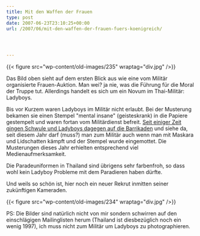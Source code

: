 ```yaml
---
title: Mit den Waffen der Frauen
type: post
date: 2007-06-23T23:10:25+00:00
url: /2007/06/mit-den-waffen-der-frauen-fuers-koenigreich/




---
```

{{< figure src="wp-content/old-images/235" wraptag="div.jpg" />}}

Das Bild oben sieht auf dem ersten Blick aus wie eine vom Militär organisierte Frauen-Auktion. Man wei? ja nie, was die Führung für die Moral der Truppe tut. Allerdings handelt es sich um ein Novum im Thai-Militär: Ladyboys.

Bis vor Kurzem waren Ladyboys im Militär nicht erlaubt. Bei der Musterung bekamen sie einen Stempel "mental insane" (geisteskrank) in die Papiere gestempelt und waren fortan vom Militärdienst befreit. [Seit einiger Zeit gingen Schwule und Ladyboys dagegen auf die Barrikaden][1] und siehe da, seit diesem Jahr darf (muss?) man zum Militär auch wenn man mit Maskara und Lidschatten kämpft und der Stempel wurde eingemottet. Die Musterungen dieses Jahr erhielten entsprechend viel Medienaufmerksamkeit.

Die Paradeuniformen in Thailand sind übrigens sehr farbenfroh, so dass wohl kein Ladyboy Probleme mit dem Paradieren haben dürfte.

Und weils so schön ist, hier noch ein neuer Rekrut inmitten seiner zukünftigen Kameraden.

{{< figure src="wp-content/old-images/234" wraptag="div.jpg" />}}

PS: Die Bilder sind natürlich nicht von mir sondern schwirren auf den einschlägigen Mailinglisten herum (Thailand ist diesbezüglich noch ein wenig 1997), ich muss nicht zum Militär um Ladyboys zu photographieren.

 [1]: http://gayboythailand.com/bangkok-thailand/diary-chalerm-is-on-tv-almost/
